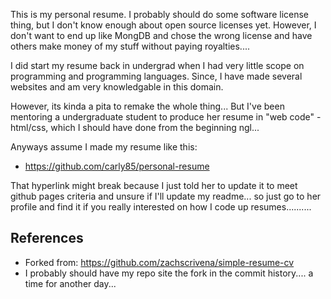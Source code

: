 This is my personal resume. I probably should do some software license thing, but I don't know enough about open source licenses yet. However, I don't want to end up like MongDB and chose the wrong license and have others make money of my stuff without paying royalties.... 

I did start my resume back in undergrad when I had very little scope on programming and programming languages. Since, I have made several websites and am very knowledgable in this domain. 

However, its kinda a pita to remake the whole thing... But I've been mentoring a undergraduate student to produce her resume in "web code" - html/css, which I should have done from the beginning ngl...

Anyways assume I made my resume like this:
- https://github.com/carly85/personal-resume

That hyperlink might break because I just told her to update it to meet github pages criteria and unsure if I'll update my readme... so just go to her profile and find it if you really interested on how I code up resumes..........


## References

- Forked from: https://github.com/zachscrivena/simple-resume-cv
- I probably should have my repo site the fork in the commit history.... a time for another day...
